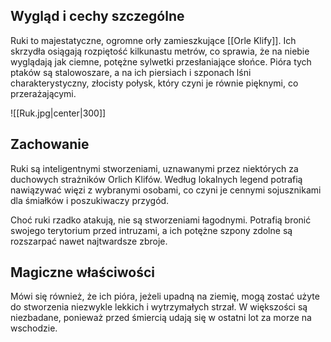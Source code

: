 
## **Wygląd i cechy szczególne**
Ruki to majestatyczne, ogromne orły zamieszkujące [[Orle Klify]]. Ich skrzydła osiągają rozpiętość kilkunastu metrów, co sprawia, że na niebie wyglądają jak ciemne, potężne sylwetki przesłaniające słońce. Pióra tych ptaków są stalowoszare, a na ich piersiach i szponach lśni charakterystyczny, złocisty połysk, który czyni je równie pięknymi, co przerażającymi.

![[Ruk.jpg|center|300]]
## **Zachowanie**

Ruki są inteligentnymi stworzeniami, uznawanymi przez niektórych za duchowych strażników Orlich Klifów. Według lokalnych legend potrafią nawiązywać więzi z wybranymi osobami, co czyni je cennymi sojusznikami dla śmiałków i poszukiwaczy przygód. 

Choć ruki rzadko atakują, nie są stworzeniami łagodnymi. Potrafią bronić swojego terytorium przed intruzami, a ich potężne szpony zdolne są rozszarpać nawet najtwardsze zbroje.

## **Magiczne właściwości**

Mówi się również, że ich pióra, jeżeli upadną na ziemię, mogą zostać użyte do stworzenia niezwykle lekkich i wytrzymałych strzał. W większości są niezbadane, ponieważ przed śmiercią udają się w ostatni lot za morze na wschodzie.